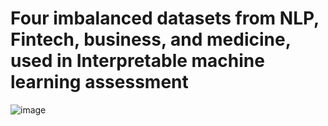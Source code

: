 # Four imbalanced datasets from NLP, Fintech, business, and medicine, used in Interpretable machine learning assessment 

![image](https://github.com/hank08819/DINDEX/assets/57578340/71a21746-48b4-4602-8d9b-d600660a3f95)

